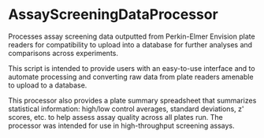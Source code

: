 # AssayScreeningDataProcessor
Processes assay screening data outputted from Perkin-Elmer Envision plate readers for compatibility to upload into a database for further analyses and comparisons across experiments.

This script is intended to provide users with an easy-to-use interface and to automate processing and converting raw data from plate readers amenable to upload to a database.

This processor also provides a plate summary spreadsheet that summarizes statistical information: high/low control averages, standard deviations, z' scores, etc. to help assess assay quality across all plates run. The processor was intended for use in high-throughput screening assays.

